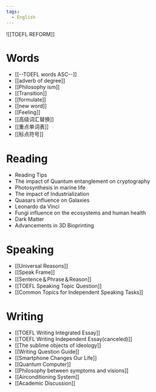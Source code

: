 ```yaml
---
tags: 
  - English
---
```

![[TOEFL REFORM]]
# Words
 - [[--TOEFL words ASC--]]
 - [[adverb of degree]]
 - [[Philosophy ism]]
 - [[Transition]]
 - [[formulate]]
 - [[new word]]
 - [[Feeling]]
 - [[高级词汇替换]]
 - [[重点单词表]]
 - [[标点符号]]
# Reading
 - Reading Tips
 - The impact of Quantum entanglement on cryptography
 - Photosynthesis in marine life
 - The impact of Industrialization
 - Quasars influence on Galaxies
 - Leonardo da Vinci
 - Fungi influence on the ecosystems and human health
 - Dark Matter
 - Advancements in 3D Bioprinting
# Speaking
- [[Universal Reasons]]
- [[Speak Frame]]
- [[Sentence＆Phrase＆Reason]]
- [[TOEFL Speaking Topic Question]]
- [[Common Topics for Independent Speaking Tasks]]
# Writing
 - [[TOEFL Writing Integrated Essay]]
 - [[TOEFL Writing Independent Essay(canceled)]]
 - [[The sublime objects of ideology]]
 - [[Writing Question Guide]]
 - [[Smartphone Changes Our Life]]
 - [[Quantum Computer]]
 - [[Philosophy between symptoms and visions]]
 - [[Airconditioning System]]
 - [[Academic Discussion]]

